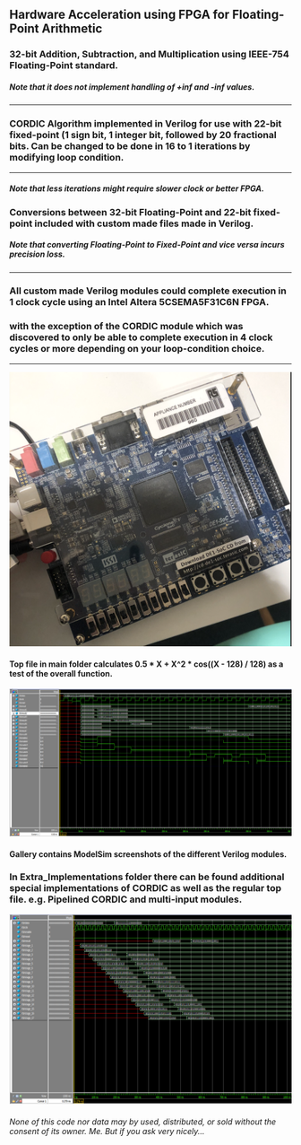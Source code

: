 ## Hardware Acceleration using FPGA for Floating-Point Arithmetic
### 32-bit Addition, Subtraction, and Multiplication using IEEE-754 Floating-Point standard.
##### Note that it does not implement handling of +inf and -inf values.
***
### CORDIC Algorithm implemented in Verilog for use with 22-bit fixed-point (1 sign bit, 1 integer bit, followed by 20 fractional bits. Can be changed to be done in 16 to 1 iterations by modifying loop condition.
***
##### Note that less iterations might require slower clock or better FPGA.
### Conversions between 32-bit Floating-Point and 22-bit fixed-point included with custom made files made in Verilog.
##### Note that converting Floating-Point to Fixed-Point and vice versa incurs precision loss.
***

### All custom made Verilog modules could complete execution in 1 clock cycle using an Intel Altera 5CSEMA5F31C6N FPGA.
### with the exception of the CORDIC module which was discovered to only be able to complete execution in 4 clock cycles or more depending on your loop-condition choice.

***

![alt text](https://github.com/LudwigAJ/FPGA-FloatingPointArtithmetic/blob/main/Gallery/DE1-Board.png "The Board")

#### Top file in main folder calculates 0.5 * X + X^2 * cos((X - 128) / 128) as a test of the overall function.

![alt text](https://github.com/LudwigAJ/FPGA-FloatingPointArtithmetic/blob/main/Gallery/whole_function_cordic_unrolled_four_loop_fixed.png "ModelSim of top file")

#### Gallery contains ModelSim screenshots of the different Verilog modules.

### In Extra_Implementations folder there can be found additional special implementations of CORDIC as well as the regular top file. e.g. Pipelined CORDIC and multi-input modules.

![alt text](https://github.com/LudwigAJ/FPGA-FloatingPointArtithmetic/blob/main/Gallery/2_cordic_rolled_pipeline_full.png "16-iteration Pipelined CORDIC")

###### None of this code nor data may by used, distributed, or sold without the consent of its owner. Me. But if you ask very nicely...
